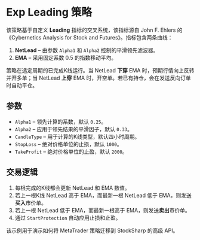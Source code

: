 # Exp Leading 策略

该策略基于自定义 **Leading** 指标的交叉系统，该指标源自 John F. Ehlers 的《Cybernetics Analysis for Stock and Futures》。指标包含两条曲线：

1. **NetLead** – 由参数 `Alpha1` 和 `Alpha2` 控制的平滑领先滤波器。
2. **EMA** – 采用固定系数 0.5 的指数移动平均。

策略在选定周期的已完成K线运行。当 NetLead **下穿** EMA 时，预期行情向上反转并开多单；当 NetLead **上穿** EMA 时，开空单。若已有持仓，会在发送反向订单时自动平仓。

## 参数

- `Alpha1` – 领先计算的系数，默认 `0.25`。
- `Alpha2` – 应用于领先结果的平滑因子，默认 `0.33`。
- `CandleType` – 用于计算的K线类型，默认四小时周期。
- `StopLoss` – 绝对价格单位的止损，默认 `1000`。
- `TakeProfit` – 绝对价格单位的止盈，默认 `2000`。

## 交易逻辑

1. 每根完成的K线都会更新 NetLead 和 EMA 数值。
2. 若上一根K线 NetLead 高于 EMA，而最新一根 NetLead 低于 EMA，则发送**买入**市价单。
3. 若上一根 NetLead 低于 EMA，而最新一根高于 EMA，则发送**卖出**市价单。
4. 通过 `StartProtection` 自动应用止损和止盈。

该示例用于演示如何将 MetaTrader 策略迁移到 StockSharp 的高级 API。
